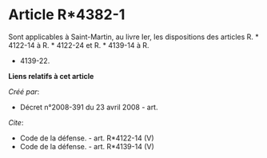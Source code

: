 # Article R*4382-1

Sont applicables à Saint-Martin, au livre Ier, les dispositions des articles R. * 4122-14 à R. * 4122-24 et R. * 4139-14 à R.
* 4139-22.

**Liens relatifs à cet article**

_Créé par_:

  - Décret n°2008-391 du 23 avril 2008 - art.

_Cite_:

  - Code de la défense. - art. R*4122-14 (V)
  - Code de la défense. - art. R*4139-14 (V)
